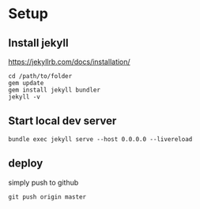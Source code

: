 # Setup
## Install jekyll
https://jekyllrb.com/docs/installation/
```
cd /path/to/folder
gem update
gem install jekyll bundler
jekyll -v
```

## Start local dev server
```
bundle exec jekyll serve --host 0.0.0.0 --livereload
```

## deploy
simply push to github
```
git push origin master
```